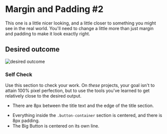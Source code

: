 # Margin and Padding #2

This one is a little nicer looking, and a little closer to something you might see in the real world. You'll need to change a little more than just margin and padding to make it look exactly right.

## Desired outcome

![desired outcome](./desired-outcome.png)

### Self Check

Use this section to check your work. On _these_ projects, your goal isn't to attain 100% pixel perfection, but to use the tools you've learned to get relatively close to the desired output.

<!-- - There is 8px between the edge of the card and its content (the blue sections). -->

<!-- - There is an 8px gap between each of the blue sections inside the card. -->
<!-- - The title of the card uses a 16px font. -->

- There are 8px between the title text and the edge of the title section.
<!-- - The content section has 16px space on the top and bottom, and 8px on either side. -->
- Everything inside the `.button-container` section is centered, and there is 8px padding.
- The Big Button is centered on its own line.
<!-- - The Big Button has 24px space on the sides, and 8px on top and bottom. -->
